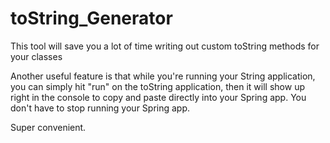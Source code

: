 # toString_Generator

This tool will save you a lot of time writing out custom toString methods for your classes

Another useful feature  is that while you're running your String application, 
you can simply hit "run" on the toString application, then it will show up right in 
the console to copy and paste directly into your Spring app. You don't have to stop 
running your Spring app. 

Super convenient.
